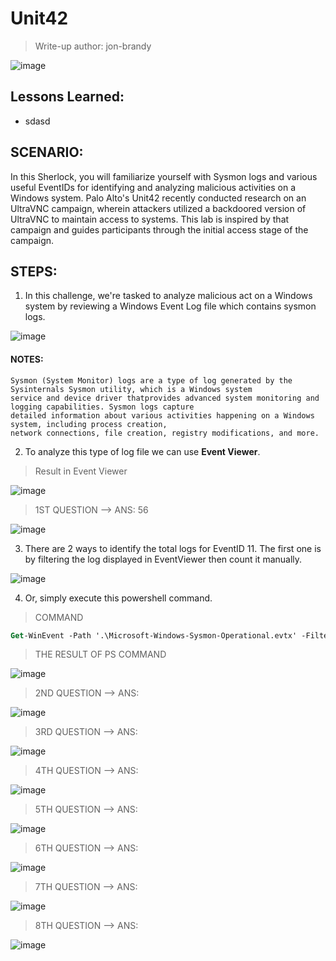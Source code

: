 # Unit42
> Write-up author: jon-brandy

![image](https://github.com/jon-brandy/hackthebox/assets/70703371/920cd552-7e29-4191-a309-d9601e97ad76)


## Lessons Learned:
- sdasd

## SCENARIO:
In this Sherlock, you will familiarize yourself with Sysmon logs and various useful EventIDs for identifying and analyzing malicious activities on a Windows system. 
Palo Alto's Unit42 recently conducted research on an UltraVNC campaign, wherein attackers utilized a backdoored version of UltraVNC to maintain access to systems. 
This lab is inspired by that campaign and guides participants through the initial access stage of the campaign.


## STEPS:
1. In this challenge, we're tasked to analyze malicious act on a Windows system by reviewing a Windows Event Log file which contains sysmon logs.

![image](https://github.com/jon-brandy/hackthebox/assets/70703371/c450b9d7-bf21-4e10-b6d9-4efe9409f5ee)


#### NOTES:

```
Sysmon (System Monitor) logs are a type of log generated by the Sysinternals Sysmon utility, which is a Windows system
service and device driver thatprovides advanced system monitoring and logging capabilities. Sysmon logs capture
detailed information about various activities happening on a Windows system, including process creation,
network connections, file creation, registry modifications, and more.
```

2. To analyze this type of log file we can use **Event Viewer**.

> Result in Event Viewer


![image](https://github.com/jon-brandy/hackthebox/assets/70703371/c644bf5d-2d78-4d65-b2b7-c280f2da5f89)


> 1ST QUESTION --> ANS: 56

![image](https://github.com/jon-brandy/hackthebox/assets/70703371/0208a2b3-6758-4887-8462-36387ffc08bb)


3. There are 2 ways to identify the total logs for EventID 11. The first one is by filtering the log displayed in EventViewer then count it manually.


![image](https://github.com/jon-brandy/hackthebox/assets/70703371/61294a7b-87c2-4d0d-a1bf-7a9009798214)


4. Or, simply execute this powershell command.

> COMMAND

```ps
Get-WinEvent -Path '.\Microsoft-Windows-Sysmon-Operational.evtx' -FilterXPath "*[System[(EventID=11)]]" | Measure-Object
```

> THE RESULT OF PS COMMAND


![image](https://github.com/jon-brandy/hackthebox/assets/70703371/b684310b-a9fb-4fc4-8803-eabd8140ef53)


> 2ND QUESTION --> ANS:

![image](https://github.com/jon-brandy/hackthebox/assets/70703371/f05510da-8da4-4658-a6ab-2ff24e46529e)


> 3RD QUESTION --> ANS:

![image](https://github.com/jon-brandy/hackthebox/assets/70703371/d3eff909-9df2-488a-a056-3454a52532eb)


> 4TH QUESTION --> ANS:

![image](https://github.com/jon-brandy/hackthebox/assets/70703371/dbcf19b4-6c90-49d9-9f46-77025d4a9c9f)


> 5TH QUESTION --> ANS:

![image](https://github.com/jon-brandy/hackthebox/assets/70703371/289a5892-5062-454b-be9c-7884c3c2fd54)


> 6TH QUESTION --> ANS:

![image](https://github.com/jon-brandy/hackthebox/assets/70703371/dec896fd-5771-427e-83a8-ef78d6b92d23)


> 7TH QUESTION --> ANS:


![image](https://github.com/jon-brandy/hackthebox/assets/70703371/f47bba48-7d38-4fce-95ca-c987ddb59368)


> 8TH QUESTION --> ANS:


![image](https://github.com/jon-brandy/hackthebox/assets/70703371/c00f492c-812c-422a-8ca1-608a74e0d4ed)

